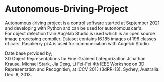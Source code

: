 # Autonomous-Driving-Project
Autonomous driving project is a control software started at September 2021 and developing with Python and can be used for autonomous car's.<br>
For object detection train Augelab Studio is used which is an open source image processing compiler. Dataset contains 16.185 images of 196 classes of cars.
Raspberry pi 4 is used for communication with Augelab Studio.

Date base provided by;<br>
 3D Object Representations for Fine-Grained Categorization
       Jonathan Krause, Michael Stark, Jia Deng, Li Fei-Fei
       4th IEEE Workshop on 3D Representation and Recognition, at ICCV 2013 (3dRR-13). Sydney, Australia. Dec. 8, 2013.
